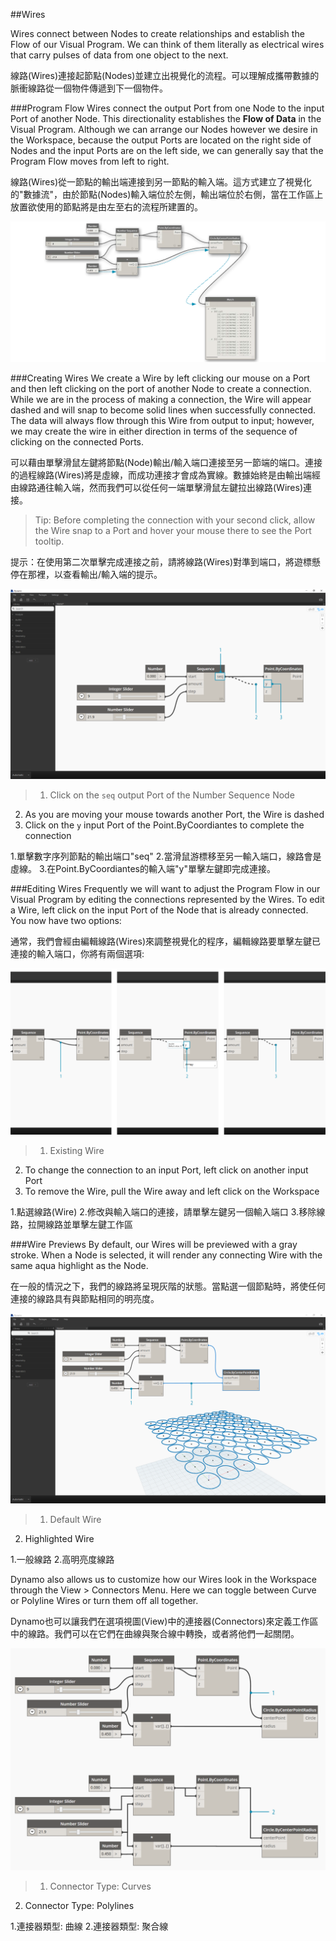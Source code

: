 ##Wires

Wires connect between Nodes to create relationships and establish the Flow of our Visual Program. We can think of them literally as electrical wires that carry pulses of data from one object to the next.

線路(Wires)連接起節點(Nodes)並建立出視覺化的流程。可以理解成攜帶數據的脈衝線路從一個物件傳遞到下一個物件。

###Program Flow
Wires connect the output Port from one Node to the input Port of another Node. This directionality establishes the **Flow of Data** in the Visual Program. Although we can arrange our Nodes however we desire in the Workspace, because the output Ports are located on the right side of Nodes and the input Ports are on the left side, we can generally say that the Program Flow moves from left to right.

線路(Wires)從一節點的輸出端連接到另一節點的輸入端。這方式建立了視覺化的"數據流"，由於節點(Nodes)輸入端位於左側，輸出端位於右側，當在工作區上放置欲使用的節點將是由左至右的流程所建置的。

![Program Flow](images/3-2/00-ProgramFlow.png)

###Creating Wires
We create a Wire by left clicking our mouse on a Port and then left clicking on the port of another Node to create a connection. While we are in the process of making a connection, the Wire will appear dashed and will snap to become solid lines when successfully connected. The data will always flow through this Wire from output to input; however, we may create the wire in either direction in terms of the sequence of clicking on the connected Ports.

可以藉由單擊滑鼠左鍵將節點(Node)輸出/輸入端口連接至另一節端的端口。連接的過程線路(Wires)將是虛線，而成功連接才會成為實線。數據始終是由輸出端經由線路通往輸入端，然而我們可以從任何一端單擊滑鼠左鍵拉出線路(Wires)連接。

> Tip: Before completing the connection with your second click, allow the Wire snap to a Port and hover your mouse there to see the Port tooltip.

提示：在使用第二次單擊完成連接之前，請將線路(Wires)對準到端口，將遊標懸停在那裡，以查看輸出/輸入端的提示。

![Creating Wires](images/3-2/01-CreatingWires.png)
>1. Click on the ```seq``` output Port of the Number Sequence Node
2. As you are moving your mouse towards another Port, the Wire is dashed
3. Click on the ```y``` input Port of the Point.ByCoordiantes to complete the connection

1.單擊數字序列節點的輸出端口"seq"
2.當滑鼠游標移至另一輸入端口，線路會是虛線。
3.在Point.ByCoordiantes的輸入端"y"單擊左鍵即完成連接。

###Editing Wires
Frequently we will want to adjust the Program Flow in our Visual Program by editing the connections represented by the Wires. To edit a Wire, left click on the input Port of the Node that is already connected. You now have two options:

通常，我們會經由編輯線路(Wires)來調整視覺化的程序，編輯線路要單擊左鍵已連接的輸入端口，你將有兩個選項:

![Editing Wires](images/3-2/02-EditingWires.png)

> 1. Existing Wire
2. To change the connection to an input Port, left click on another input Port
3. To remove the Wire, pull the Wire away and left click on the Workspace

1.點選線路(Wire)
2.修改與輸入端口的連接，請單擊左鍵另一個輸入端口
3.移除線路，拉開線路並單擊左鍵工作區


###Wire Previews
By default, our Wires will be previewed with a gray stroke. When a Node is selected, it will render any connecting Wire with the same aqua highlight as the Node.

在一般的情況之下，我們的線路將呈現灰階的狀態。當點選一個節點時，將使任何連接的線路具有與節點相同的明亮度。

![Wire Preview](images/3-2/03-WirePreview.png)
> 1. Default Wire
2. Highlighted Wire

1.一般線路
2.高明亮度線路


Dynamo also allows us to customize how our Wires look in the Workspace through the View > Connectors Menu. Here we can toggle between Curve or Polyline Wires or turn them off all together.

Dynamo也可以讓我們在選項視圖(View)中的連接器(Connectors)來定義工作區中的線路。我們可以在它們在曲線與聚合線中轉換，或者將他們一起關閉。

![Wire Connectors](images/3-2/04-WireConnectors.png)

> 1. Connector Type: Curves
2. Connector Type: Polylines

1.連接器類型: 曲線
2.連接器類型: 聚合線

